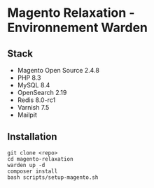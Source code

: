 # Magento Relaxation - Environnement Warden

## Stack
- Magento Open Source 2.4.8
- PHP 8.3
- MySQL 8.4
- OpenSearch 2.19
- Redis 8.0-rc1
- Varnish 7.5
- Mailpit

## Installation

```
git clone <repo>
cd magento-relaxation
warden up -d
composer install
bash scripts/setup-magento.sh
```
